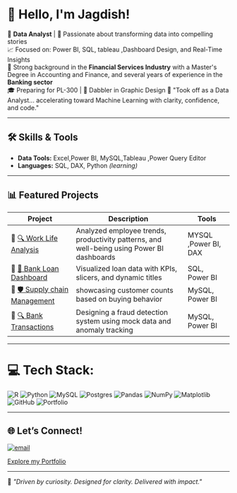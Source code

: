 # 👋 Hello, I'm Jagdish!


🎯 **Data Analyst** | 🧠 Passionate about transforming data into compelling stories  
📈 Focused on: Power BI, SQL, tableau ,Dashboard Design, and Real-Time Insights  
💼 Strong background in the **Financial Services Industry** with a Master's Degree in Accounting and Finance, and several years of experience in the **Banking sector**  
🎓 Preparing for PL-300 | 🎨 Dabbler in Graphic Design
🛫 "Took off as a Data Analyst... accelerating toward Machine Learning with clarity, confidence, and code."



---

## 🛠️ Skills & Tools

- **Data Tools:** Excel,Power BI, MySQL,Tableau ,Power Query Editor  
- **Languages:** SQL, DAX, Python *(learning)*

  
---

## 📊 Featured Projects

| Project | Description | Tools |
|--------|-------------|-------|
|📂 [🔍 Work Life Analysis](https://github.com/Jagdish-Bhandari/Work_life_analysis.git) | Analyzed employee trends, productivity patterns, and well-being using Power BI dashboards | MYSQL ,Power BI, DAX |
|📂 [🏦 Bank Loan Dashboard](https://github.com/Jagdish-Bhandari/Bank_Loan_Analysis.git) | Visualized loan data with KPIs, slicers, and dynamic titles | SQL, Power BI |
|📂 [🛡️ Supply chain Management](https://github.com/Jagdish-Bhandari/Supply-Chain-Dynamic-Dashboard.git) | showcasing customer counts based on buying behavior | MySQL, Power BI |
|📂 [🔍 Bank Transactions](https://github.com/Jagdish-Bhandari/Bank_transactions_overview.git) | Designing a fraud detection system using mock data and anomaly tracking  | MySQL, Power BI |


---


# 💻 Tech Stack:
![R](https://img.shields.io/badge/r-%23276DC3.svg?style=for-the-badge&logo=r&logoColor=white) ![Python](https://img.shields.io/badge/python-3670A0?style=for-the-badge&logo=python&logoColor=ffdd54) ![MySQL](https://img.shields.io/badge/mysql-4479A1.svg?style=for-the-badge&logo=mysql&logoColor=white) ![Postgres](https://img.shields.io/badge/postgres-%23316192.svg?style=for-the-badge&logo=postgresql&logoColor=white) ![Pandas](https://img.shields.io/badge/pandas-%23150458.svg?style=for-the-badge&logo=pandas&logoColor=white) ![NumPy](https://img.shields.io/badge/numpy-%23013243.svg?style=for-the-badge&logo=numpy&logoColor=white) ![Matplotlib](https://img.shields.io/badge/Matplotlib-%23ffffff.svg?style=for-the-badge&logo=Matplotlib&logoColor=black) ![GitHub](https://img.shields.io/badge/github-%23121011.svg?style=for-the-badge&logo=github&logoColor=white) ![Portfolio](https://img.shields.io/badge/Portfolio-%23000000.svg?style=for-the-badge&logo=firefox&logoColor=#FF7139)

---

## 🌐 Let’s Connect!

[![email](https://img.shields.io/badge/Email-D14836?logo=gmail&logoColor=white)](mailto:jagdishbhandari0503@gmail.com)

[Explore my Portfolio](https://jagdish-bhandari.github.io/Jagdish_All-project-portfolio/)


---

📌 *"Driven by curiosity. Designed for clarity. Delivered with impact."*
